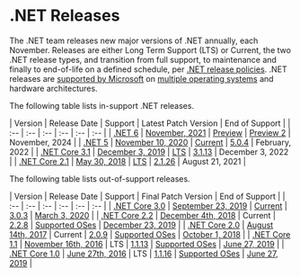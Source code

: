 
# .NET Releases

The .NET team releases new major versions of .NET annually, each November. Releases are either Long Term Support (LTS) or Current, the two .NET release types, and transition from full support, to maintenance and finally to end-of-life on a defined schedule, per [.NET release policies](release-policies.md). .NET releases are [supported by Microsoft](microsoft-support.md) on [multiple operating systems](os-lifecycle-policy.md) and hardware architectures.

The following table lists in-support .NET releases.

|  Version  | Release Date | Support | Latest Patch Version | End of Support |
| :-- | :-- | :-- | :-- | :-- | :-- |
| [.NET 6](https://dotnet.microsoft.com/download/dotnet/6.0) | [November, 2021](https://devblogs.microsoft.com/dotnet/announcing-net-6-preview-2/) | [Preview]((https://github.com/dotnet/core/blob/main/release-notes/6.0/6.0-supported-os.md)) | [Preview 2](release-notes/6.0/README.md) | November, 2024 |
| [.NET 5](https://dotnet.microsoft.com/download/dotnet/5.0) | [November 10, 2020](https://devblogs.microsoft.com/dotnet/announcing-net-5-0/) | [Current](https://github.com/dotnet/core/blob/main/release-notes/5.0/5.0-supported-os.md) | [5.0.4](release-notes/5.0/README.md) | February, 2022 |
| [.NET Core 3.1](https://dotnet.microsoft.com/download/dotnet/3.1) | [December 3, 2019](https://devblogs.microsoft.com/dotnet/announcing-net-core-3-1/) | [LTS](https://github.com/dotnet/core/blob/main/release-notes/3.1/3.1-supported-os.md) | [3.1.13](release-notes/3.1/README.md) | December 3, 2022 |
| [.NET Core 2.1](https://dotnet.microsoft.com/download/dotnet/2.1) | [May 30, 2018](https://devblogs.microsoft.com/dotnet/announcing-net-core-2-1/) | [LTS](https://github.com/dotnet/core/blob/main/release-notes/2.1/2.1-supported-os.md) | [2.1.26](release-notes/2.1/README.md) | August 21, 2021 |

The following table lists out-of-support releases.

|  Version  |  Release Date | Support | Final Patch Version | End of Support |
| :-- | :-- | :-- | :-- | :-- | :-- |
| [.NET Core 3.0](https://dotnet.microsoft.com/download/dotnet/3.0) | [September 23, 2019](https://devblogs.microsoft.com/dotnet/announcing-net-core-3-0/) |  [Current](https://github.com/dotnet/core/blob/main/release-notes/3.0/3.0-supported-os.md) | [3.0.3](release-notes/3.0/README.md) | [March 3, 2020](https://devblogs.microsoft.com/dotnet/net-core-3-0-end-of-life/) |
| [.NET Core 2.2](https://dotnet.microsoft.com/download/dotnet/2.2) | [December 4th, 2018](https://devblogs.microsoft.com/dotnet/announcing-net-core-2-2/) | Current | [2.2.8](release-notes/2.2/README.md) | [Supported OSes](https://github.com/dotnet/core/blob/main/release-notes/2.2/2.2-supported-os.md) | [December 23, 2019](https://devblogs.microsoft.com/dotnet/net-core-2-2-will-reach-end-of-life-on-december-23-2019/) |
| [.NET Core 2.0](https://dotnet.microsoft.com/download/dotnet/2.0) | [August 14th, 2017](https://blogs.msdn.microsoft.com/dotnet/2017/08/14/announcing-net-core-2-0/) | Current | [2.0.9](release-notes/2.0/README.md) | [Supported OSes](https://github.com/dotnet/core/blob/main/release-notes/2.0/2.0-supported-os.md) | [October 1, 2018](https://devblogs.microsoft.com/dotnet/net-core-2-0-will-reach-end-of-life-on-september-1-2018/) |
| [.NET Core 1.1](https://dotnet.microsoft.com/download/dotnet/1.1) | [November 16th, 2016](https://devblogs.microsoft.com/dotnet/announcing-net-core-1-1/) | LTS | [1.1.13](release-notes/1.1/README.md) | [Supported OSes](https://github.com/dotnet/core/blob/main/release-notes/1.0/1.0-supported-os.md) | [June 27, 2019](https://devblogs.microsoft.com/dotnet/net-core-1-0-and-1-1-will-reach-end-of-life-on-june-27-2019/) |
| [.NET Core 1.0](https://dotnet.microsoft.com/download/dotnet/1.0) | [June 27th, 2016](https://devblogs.microsoft.com/dotnet/announcing-net-core-1-0/) | LTS | [1.1.16](release-notes/1.0/README.md) | [Supported OSes](https://github.com/dotnet/core/blob/main/release-notes/1.0/1.0-supported-os.md) | [June 27, 2019](https://devblogs.microsoft.com/dotnet/net-core-1-0-and-1-1-will-reach-end-of-life-on-june-27-2019/) |
